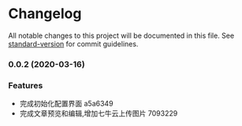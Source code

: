 # Changelog

All notable changes to this project will be documented in this file. See [standard-version](https://github.com/conventional-changelog/standard-version) for commit guidelines.

### 0.0.2 (2020-03-16)


### Features

* 完成初始化配置界面 a5a6349
* 完成文章预览和编辑,增加七牛云上传图片 7093229
